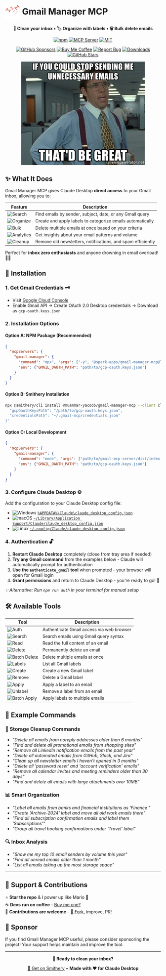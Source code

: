 [//]: # (Constants)
[license-link]: ../../blob/main/LICENSE
[stars-link]: ../../stargazers
[vid-link]: https://www.youtube.com/shorts/CCbY_ETwFss
[website-link]: https://spark-games.co.uk
[coffee-link]: https://buymeacoffee.com/spark88
[bug-link]: ../../issues
[release-link]: ../../releases
[fork-link]: ../../fork
[privacy-link]: ./PRIVACY.md
[issues-link]: ../../issues

# <img src="images/trash-mail.png" alt="Gmail Manager" width="48" height="48" style="vertical-align: middle;"> Gmail Manager MCP

<div align="center">

**🧹 Clean your inbox • 🏷️ Organize with labels • 🗑️ Bulk delete emails**


[![npm](https://img.shields.io/npm/v/@spark-apps/gmail-manager-mcp?style=flat-square&logo=npm&logoColor=white&color=red)](https://www.npmjs.com/package/@spark-apps/gmail-manager-mcp)
[![MCP Server](https://badge.mcpx.dev?type=server&color=yellow)](https://smithery.ai/server/@muammar-yacoob/gmail-manager-mcp)
[![MIT](https://img.shields.io/badge/License-MIT-purple?style=flat-square)](LICENSE)

[![GitHub Sponsors](https://img.shields.io/github/sponsors/muammar-yacoob?label=Sponsor&logo=github-sponsors&logoColor=white&color=pink)](https://github.com/sponsors/muammar-yacoob)
[![Buy Me Coffee](https://img.shields.io/badge/Buy%20Me-Coffee-green?logo=buy-me-a-coffee&logoColor=white)][coffee-link]
[![Report Bug](https://img.shields.io/badge/Report-Bug-red?logo=github&logoColor=white)][issues-link]
[![Downloads](https://img.shields.io/github/downloads/muammar-yacoob/GMail-Manager-MCP/total?logo=cloud-download&logoColor=white&color=blue)][release-link]
[![GitHub Stars](https://img.shields.io/github/stars/muammar-yacoob/GMail-Manager-MCP?style=social)][stars-link]

<img src="images/meme.png" alt="Stop sending me unnecessary emails meme" width="400">

</div>

## ✨ What It Does

Gmail Manager MCP gives Claude Desktop **direct access** to your Gmail inbox, allowing you to:

| Feature | Description |
|---------|-------------|
| ![Search](https://img.shields.io/badge/🔍-Search%20%26%20Filter-4285F4?style=for-the-badge&logo=gmail&logoColor=white) | Find emails by sender, subject, date, or any Gmail query |
| ![Organize](https://img.shields.io/badge/🏷️-Smart%20Organization-34A853?style=for-the-badge&logo=googletasks&logoColor=white) | Create and apply labels to categorize emails automatically |
| ![Bulk](https://img.shields.io/badge/🗑️-Bulk%20Operations-EA4335?style=for-the-badge&logo=googlesheets&logoColor=white) | Delete multiple emails at once based on your criteria |
| ![Analytics](https://img.shields.io/badge/📊-Inbox%20Analytics-FBBC04?style=for-the-badge&logo=googleanalytics&logoColor=white) | Get insights about your email patterns and volume |
| ![Cleanup](https://img.shields.io/badge/🧹-Smart%20Cleanup-9AA0A6?style=for-the-badge&logo=googleoptimize&logoColor=white) | Remove old newsletters, notifications, and spam efficiently |

Perfect for **inbox zero enthusiasts** and anyone drowning in email overload! 📧💀

## 🚀 Installation

### 1. Get Gmail Credentials 🗝️
- Visit [Google Cloud Console](https://console.cloud.google.com/)
- Enable Gmail API → Create OAuth 2.0 Desktop credentials → Download as `gcp-oauth.keys.json`

### 2. Installation Options

#### Option A: NPM Package (Recommended)
```json
{
  "mcpServers": {
    "gmail-manager": {
      "command": "npx", "args": ["-y", "@spark-apps/gmail-manager-mcp@latest"],
      "env": {"GMAIL_OAUTH_PATH": "path/to/gcp-oauth.keys.json"}
    }
  }
}
```

#### Option B: Smithery Installation
```bash
npx @smithery/cli install @muammar-yacoob/gmail-manager-mcp --client claude --config '{
  "gcpOauthKeysPath": "/path/to/gcp-oauth.keys.json",
  "credentialsPath": "~/.gmail-mcp/credentials.json"
}'
```

#### Option C: Local Development
```json
{
  "mcpServers": {
    "gmail-manager": {
      "command": "node", "args": ["path/to/gmail-mcp-server/dist/index.js"],
      "env": {"GMAIL_OAUTH_PATH": "path/to/gcp-oauth.keys.json"}
    }
  }
}
```

### 3. Configure Claude Desktop ⚙️

Add the configuration to your Claude Desktop config file:
- ![Windows](https://img.shields.io/badge/Windows-0078D4?style=flat-square&logo=windows&logoColor=white) [`%APPDATA%\Claude\claude_desktop_config.json`](%APPDATA%/Claude/claude_desktop_config.json)
- ![macOS](https://img.shields.io/badge/macOS-000000?style=flat-square&logo=apple&logoColor=white) [`~/Library/Application Support/Claude/claude_desktop_config.json`](~/Library/Application%20Support/Claude/claude_desktop_config.json)
- ![Linux](https://img.shields.io/badge/Linux-FCC624?style=flat-square&logo=linux&logoColor=black) [`~/.config/Claude/claude_desktop_config.json`](~/.config/Claude/claude_desktop_config.json)

### 4. Authentication 🔓

1. **Restart Claude Desktop** completely (close from tray area if needed)
2. **Try any Gmail command** from the examples below - Claude will automatically prompt for authentication
3. **Use the `authenticate_gmail` tool** when prompted - your browser will open for Gmail login
4. **Grant permissions** and return to Claude Desktop - you're ready to go! 🎉

*💡 Alternative: Run `npm run auth` in your terminal for manual setup*

## 🛠️ Available Tools

| Tool | Description |
|------|-------------|
| ![Auth](https://img.shields.io/badge/🔐-authenticate__gmail-blue?style=flat-square) | Authenticate Gmail access via web browser |
| ![Search](https://img.shields.io/badge/🔍-search__emails-green?style=flat-square) | Search emails using Gmail query syntax |
| ![Read](https://img.shields.io/badge/📖-read__email-orange?style=flat-square) | Read the full content of an email |
| ![Delete](https://img.shields.io/badge/🗑️-delete__email-red?style=flat-square) | Permanently delete an email |
| ![Batch Delete](https://img.shields.io/badge/💥-batch__delete__emails-darkred?style=flat-square) | Delete multiple emails at once |
| ![Labels](https://img.shields.io/badge/📋-list__labels-purple?style=flat-square) | List all Gmail labels |
| ![Create](https://img.shields.io/badge/➕-create__label-brightgreen?style=flat-square) | Create a new Gmail label |
| ![Remove](https://img.shields.io/badge/❌-delete__label-red?style=flat-square) | Delete a Gmail label |
| ![Apply](https://img.shields.io/badge/🏷️-apply__label-blue?style=flat-square) | Apply a label to an email |
| ![Unlabel](https://img.shields.io/badge/🚫-remove__label-orange?style=flat-square) | Remove a label from an email |
| ![Batch Apply](https://img.shields.io/badge/⚡-batch__apply__labels-yellow?style=flat-square) | Apply labels to multiple emails |

## 💬 Example Commands

### 🧹 Storage Cleanup Commands
- *"Delete all emails from noreply addresses older than 6 months"*
- *"Find and delete all promotional emails from shopping sites"*
- *"Remove all LinkedIn notification emails from the past year"*
- *"Delete all automated emails from GitHub, Slack, and Jira"*
- *"Clean up all newsletter emails I haven't opened in 3 months"*
- *"Delete all 'password reset' and 'account verification' emails"*
- *"Remove all calendar invites and meeting reminders older than 30 days"*
- *"Find and delete all emails with large attachments over 10MB"*

### 📊 Smart Organization
- *"Label all emails from banks and financial institutions as 'Finance'"*
- *"Create 'Archive-2024' label and move all old work emails there"*
- *"Find all subscription confirmation emails and label them 'Subscriptions'"*
- *"Group all travel booking confirmations under 'Travel' label"*

### 🔍 Inbox Analysis  
- *"Show me my top 10 email senders by volume this year"*
- *"Find all unread emails older than 1 month"*
- *"List all emails taking up the most storage space"*

---

## 🌱 Support & Contributions

⭐ **Star the repo** & I power up like Mario 🍄  
☕ **Devs run on coffee** - [Buy me one?][coffee-link]  
🤝 **Contributions are welcome** - [🍴 Fork][fork-link], improve, PR!

## 💖 Sponsor

If you find Gmail Manager MCP useful, please consider sponsoring the project! Your support helps maintain and improve the tool.

---

<div align="center">

**🚀 Ready to clean your inbox?**

<a href="https://smithery.ai/server/@spark-apps/gmail-manager-mcp">🎯 Get on Smithery</a> • **Made with ❤️ for Claude Desktop**

</div>
